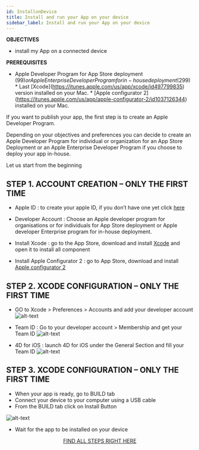 ```yaml
---
id: InstallonDevice
title: Install and run your App on your device
sidebar_label: Install and run your App on your device
---
```



<div class = "objectives">
<b>OBJECTIVES</b>

* install my App on a connected device
</div>

<div class = "prerequisites">
<b>PREREQUISITES</b>

* Apple Developer Program for App Store deployment ($99) or Apple Enterprise Developer Program for in-house deployment ($299) * Last \[Xcode\](https://itunes.apple.com/us/app/xcode/id497799835) version installed on your Mac. * \[Apple configurator 2\](https://itunes.apple.com/us/app/apple-configurator-2/id1037126344) installed on your Mac. </div> 

If you want to publish your app, the first step is to create an Apple Developer Program.

Depending on your objectives and preferences you can decide to create an Apple Developer Program for individual or organization for an App Store Deployment or an Apple Enterprise Developer Program if you choose to deploy your app in-house.

Let us start from the beginning

## STEP 1. ACCOUNT CREATION – ONLY THE FIRST TIME

* Apple ID : to create your apple ID, if you don’t have one yet click [here](https://itunes.apple.com/us/app/xcode/id497799835)

* Developer Account : Choose an Apple developer program for organisations or for individuals for App Store deployment or Apple developer Enterprise program for in-house deployment.

* Install Xcode : go to the App Store, download and install [Xcode](https://itunes.apple.com/us/app/xcode/id497799835) and open it to install all component
* Install Apple Configurator 2 : go to App Store, download and install [Apple configurator 2](https://itunes.apple.com/us/app/apple-configurator-2/id1037126344) 

## STEP 2. XCODE CONFIGURATION – ONLY THE FIRST TIME

* GO to Xcode > Preferences > Accounts and add your developer account ![alt-text](assets/TestYourApp/Developer-Account-4D-for-iOS.png)

* Team ID : Go to your developer account > Membership and get your Team ID ![alt-text](assets/TestYourApp/Team-ID-4D-for-iOS.png)

* 4D for iOS : launch 4D for iOS under the General Section and fill your Team ID ![alt-text](assets/TestYourApp/Team-ID-General-Section-4D-for-iOS.png)

## STEP 3. XCODE CONFIGURATION – ONLY THE FIRST TIME

* When your app is ready, go to BUILD tab
* Connect your device to your computer using a USB cable
* From the BUILD tab click on Install Button

![alt-text](assets/TestYourApp/Install-button-build-tab-4D-for-iOS.png)

* Wait for the app to be installed on your device

<div style="text-align: center">
  
<a class="button"
href="../AppInstallOnDevice.html">FIND ALL STEPS RIGHT HERE</a>
</div>